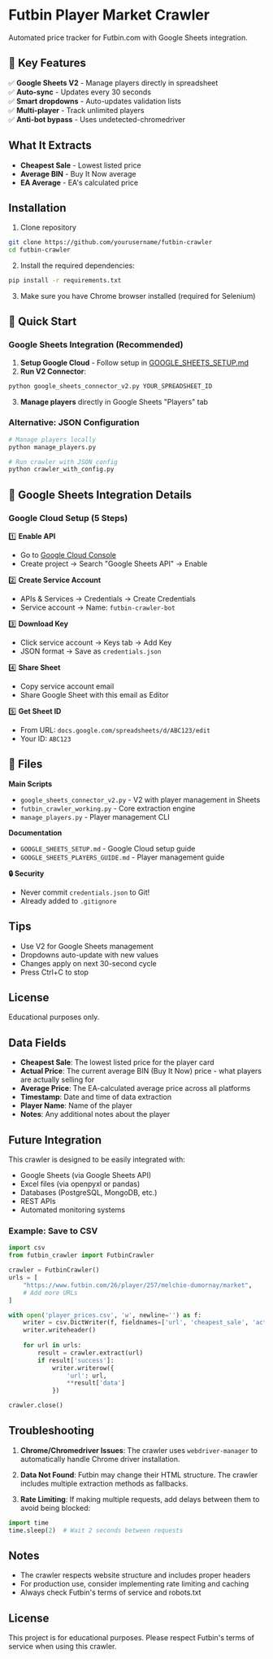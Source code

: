 # Futbin Player Market Crawler

Automated price tracker for Futbin.com with Google Sheets integration.

## 🎯 Key Features

✅ **Google Sheets V2** - Manage players directly in spreadsheet  
✅ **Auto-sync** - Updates every 30 seconds  
✅ **Smart dropdowns** - Auto-updates validation lists  
✅ **Multi-player** - Track unlimited players  
✅ **Anti-bot bypass** - Uses undetected-chromedriver

## What It Extracts

- **Cheapest Sale** - Lowest listed price
- **Average BIN** - Buy It Now average
- **EA Average** - EA's calculated price

## Installation

1. Clone repository
```bash
git clone https://github.com/yourusername/futbin-crawler
cd futbin-crawler
```

2. Install the required dependencies:
```bash
pip install -r requirements.txt
```

3. Make sure you have Chrome browser installed (required for Selenium)

## 🚀 Quick Start

### Google Sheets Integration (Recommended)

1. **Setup Google Cloud** - Follow setup in [GOOGLE_SHEETS_SETUP.md](GOOGLE_SHEETS_SETUP.md)
2. **Run V2 Connector**:
```bash
python google_sheets_connector_v2.py YOUR_SPREADSHEET_ID
```
3. **Manage players** directly in Google Sheets "Players" tab

### Alternative: JSON Configuration

```bash
# Manage players locally
python manage_players.py

# Run crawler with JSON config
python crawler_with_config.py
```


## 🔗 Google Sheets Integration Details

### Google Cloud Setup (5 Steps)

1️⃣ **Enable API**
   - Go to [Google Cloud Console](https://console.cloud.google.com/)
   - Create project → Search "Google Sheets API" → Enable

2️⃣ **Create Service Account**
   - APIs & Services → Credentials → Create Credentials
   - Service account → Name: `futbin-crawler-bot`

3️⃣ **Download Key**
   - Click service account → Keys tab → Add Key
   - JSON format → Save as `credentials.json`

4️⃣ **Share Sheet**
   - Copy service account email
   - Share Google Sheet with this email as Editor

5️⃣ **Get Sheet ID**
   - From URL: `docs.google.com/spreadsheets/d/ABC123/edit`
   - Your ID: `ABC123`

## 📁 Files

**Main Scripts**
- `google_sheets_connector_v2.py` - V2 with player management in Sheets
- `futbin_crawler_working.py` - Core extraction engine
- `manage_players.py` - Player management CLI

**Documentation**
- `GOOGLE_SHEETS_SETUP.md` - Google Cloud setup guide
- `GOOGLE_SHEETS_PLAYERS_GUIDE.md` - Player management guide

**🔒 Security**
- Never commit `credentials.json` to Git!
- Already added to `.gitignore`

## Tips

- Use V2 for Google Sheets management
- Dropdowns auto-update with new values
- Changes apply on next 30-second cycle
- Press Ctrl+C to stop

## License

Educational purposes only.

## Data Fields

- **Cheapest Sale**: The lowest listed price for the player card
- **Actual Price**: The current average BIN (Buy It Now) price - what players are actually selling for
- **Average Price**: The EA-calculated average price across all platforms
- **Timestamp**: Date and time of data extraction
- **Player Name**: Name of the player
- **Notes**: Any additional notes about the player

## Future Integration

This crawler is designed to be easily integrated with:
- Google Sheets (via Google Sheets API)
- Excel files (via openpyxl or pandas)
- Databases (PostgreSQL, MongoDB, etc.)
- REST APIs
- Automated monitoring systems

### Example: Save to CSV

```python
import csv
from futbin_crawler import FutbinCrawler

crawler = FutbinCrawler()
urls = [
    "https://www.futbin.com/26/player/257/melchie-dumornay/market",
    # Add more URLs
]

with open('player_prices.csv', 'w', newline='') as f:
    writer = csv.DictWriter(f, fieldnames=['url', 'cheapest_sale', 'actual_price', 'average_price'])
    writer.writeheader()
    
    for url in urls:
        result = crawler.extract(url)
        if result['success']:
            writer.writerow({
                'url': url,
                **result['data']
            })

crawler.close()
```

## Troubleshooting

1. **Chrome/Chromedriver Issues**: The crawler uses `webdriver-manager` to automatically handle Chrome driver installation.

2. **Data Not Found**: Futbin may change their HTML structure. The crawler includes multiple extraction methods as fallbacks.

3. **Rate Limiting**: If making multiple requests, add delays between them to avoid being blocked:
```python
import time
time.sleep(2)  # Wait 2 seconds between requests
```

## Notes

- The crawler respects website structure and includes proper headers
- For production use, consider implementing rate limiting and caching
- Always check Futbin's terms of service and robots.txt

## License

This project is for educational purposes. Please respect Futbin's terms of service when using this crawler.
